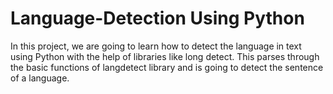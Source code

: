# Language-Detection Using Python



In this project, we are going to learn how to detect the language in text using Python with the help of libraries like long detect. This parses through the basic functions of langdetect library and is going to detect the sentence of a language.
